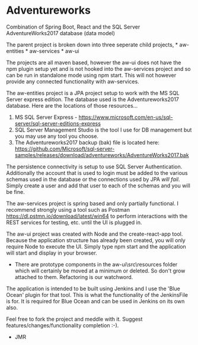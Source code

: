 # Adventureworks
Combination of Spring Boot, React and the SQL Server AdventureWorks2017 database (data model)

The parent project is broken down into three seperate child projects,
	* aw-entities
	* aw-services
	* aw-ui
	

The projects are all maven based, however the aw-ui does not have the npm plugin setup yet and is not hooked into the aw-services project and so can be run in standalone mode using npm start. This will not however provide any connected functionality with 
aw-services.


The aw-entities project is a JPA project setup to work with the MS SQL Server express edition. The database used is the Adventureworks2017 database. Here are the locations of those resources...

1. MS SQL Server Express - https://www.microsoft.com/en-us/sql-server/sql-server-editions-express
2. SQL Server Management Studio is the tool I use for DB management but you may
   use any tool you choose.
3. The Adventureworks2017 backup (bak) file is located here:
   https://github.com/Microsoft/sql-server-samples/releases/download/adventureworks/AdventureWorks2017.bak


The persistence connectivity is setup to use SQL Server Authentication. Additionally the account that
is used to login must be added to the various schemas used in the database or the connections used by JPA
*will fail*. Simply create a user and add that user to each of the schemas and you will be fine.


The aw-services project is spring based and only partially functional. I recommend strongly using a tool
such as Postman <https://dl.pstmn.io/download/latest/win64> to perform interactions with the REST services
for testing, etc. until the UI is plugged in. 


The aw-ui project was created with Node and the create-react-app tool. Because the application structure
has already been created, you will only require Node to execute the UI. Simply type npm start and the 
application will start and display in your browser. 
- There are prototype components in the aw-ui\src\resources folder which will certainly be moved at a
  minimum or deleted. So don't grow attached to them. Refactoring is our watchword.


The application is intended to be built using Jenkins and I use the 'Blue Ocean' plugin for that tool.
This is what the functionality of the JenkinsFile is for. It is required for Blue Ocean and can be used
in Jenkins on its own also.

Feel free to fork the project and meddle with it. Suggest features/changes/functionality completion :-).

- JMR
